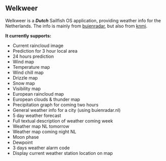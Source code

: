 Welkweer
----------
Welkweer is a ***Dutch*** Sailfish OS application, providing weather info for the Netherlands.
The info is mainly from [buienradar](http://www.buienradar.nl), but also from [knmi](http://www.knmi.nl).

**It currently supports:**

 - Current raincloud image
 - Prediction for 3 hour local area
 - 24 hours prediction
 - Wind map
 - Temperature map
 - Wind chill map
 - Drizzle map
 - Snow map
 - Visibility map
 - European raincloud map
 - European clouds & thunder map
 - Precipitation graph for coming two hours
 - General weather info for a city (using buienradar.nl)
 - 5 day weather forecast
 - Full textual description of weather coming week
 - Weather map NL tomorrow
 - Weather map coming night NL
 - Moon phase
 - Dewpoint
 - 3 days weather alarm code
 - Display current weather station location on map
